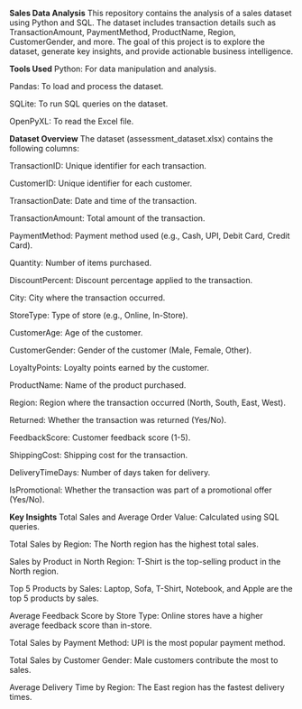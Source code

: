 **Sales Data Analysis**
This repository contains the analysis of a sales dataset using Python and SQL. The dataset includes transaction details such as TransactionAmount, PaymentMethod, ProductName, Region, CustomerGender, and more. The goal of this project is to explore the dataset, generate key insights, and provide actionable business intelligence.

**Tools Used**
Python: For data manipulation and analysis.

Pandas: To load and process the dataset.

SQLite: To run SQL queries on the dataset.

OpenPyXL: To read the Excel file.

**Dataset Overview**
The dataset (assessment_dataset.xlsx) contains the following columns:

TransactionID: Unique identifier for each transaction.

CustomerID: Unique identifier for each customer.

TransactionDate: Date and time of the transaction.

TransactionAmount: Total amount of the transaction.

PaymentMethod: Payment method used (e.g., Cash, UPI, Debit Card, Credit Card).

Quantity: Number of items purchased.

DiscountPercent: Discount percentage applied to the transaction.

City: City where the transaction occurred.

StoreType: Type of store (e.g., Online, In-Store).

CustomerAge: Age of the customer.

CustomerGender: Gender of the customer (Male, Female, Other).

LoyaltyPoints: Loyalty points earned by the customer.

ProductName: Name of the product purchased.

Region: Region where the transaction occurred (North, South, East, West).

Returned: Whether the transaction was returned (Yes/No).

FeedbackScore: Customer feedback score (1-5).

ShippingCost: Shipping cost for the transaction.

DeliveryTimeDays: Number of days taken for delivery.

IsPromotional: Whether the transaction was part of a promotional offer (Yes/No).

**Key Insights**
Total Sales and Average Order Value: Calculated using SQL queries.

Total Sales by Region: The North region has the highest total sales.

Sales by Product in North Region: T-Shirt is the top-selling product in the North region.

Top 5 Products by Sales: Laptop, Sofa, T-Shirt, Notebook, and Apple are the top 5 products by sales.

Average Feedback Score by Store Type: Online stores have a higher average feedback score than in-store.

Total Sales by Payment Method: UPI is the most popular payment method.

Total Sales by Customer Gender: Male customers contribute the most to sales.

Average Delivery Time by Region: The East region has the fastest delivery times.
